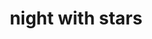 ---
layout: travel&places
title: night with stars
emoji: night_with_stars
permalink: 🌃.html
image: assets/img/3moji/night_with_stars.png
---